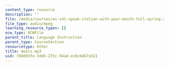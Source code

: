 ```yaml
---
content_type: resource
description: ''
file: /media/courses/es-s41-speak-italian-with-your-mouth-full-spring-2012/768d93fe3d45275c94adec8c6467a521_meals.mp3
file_type: audio/mpeg
learning_resource_types: []
ocw_type: OCWFile
parent_title: Language Instruction
parent_type: CourseSection
resourcetype: Other
title: meals.mp3
uid: 768d93fe-3d45-275c-94ad-ec8c6467a521
---
```

